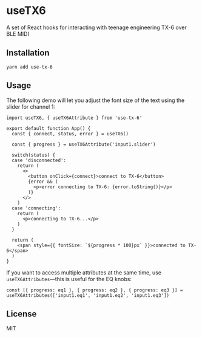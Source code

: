 # useTX6
A set of React hooks for interacting with teenage engineering TX-6 over BLE MIDI

## Installation
```
yarn add use-tx-6
```

## Usage
The following demo will let you adjust the font size of the text using the slider for channel 1:
```tsx
import useTX6, { useTX6Attribute } from 'use-tx-6'

export default function App() {
  const { connect, status, error } = useTX6()

  const { progress } = useTX6Attribute('input1.slider')

  switch(status) {
  case 'disconnected':
    return (
      <>
        <button onClick={connect}>connect to TX-6</button>
        {error && (
          <p>error connecting to TX-6: {error.toString()}</p>
        )}
      </>
    )
  case 'connecting':
    return (
      <p>connecting to TX-6...</p>
    )
  }

  return (
    <span style={{ fontSize: `${progress * 100}px` }}>connected to TX-6</span>
  )
}
```

If you want to access multiple attributes at the same time, use `useTX6Attributes`—this is useful for the EQ knobs:
```tsx
const [{ progress: eq1 }, { progress: eq2 }, { progress: eq3 }] = useTX6Attributes(['input1.eq1', 'input1.eq2', 'input1.eq3'])
```

## License
MIT
